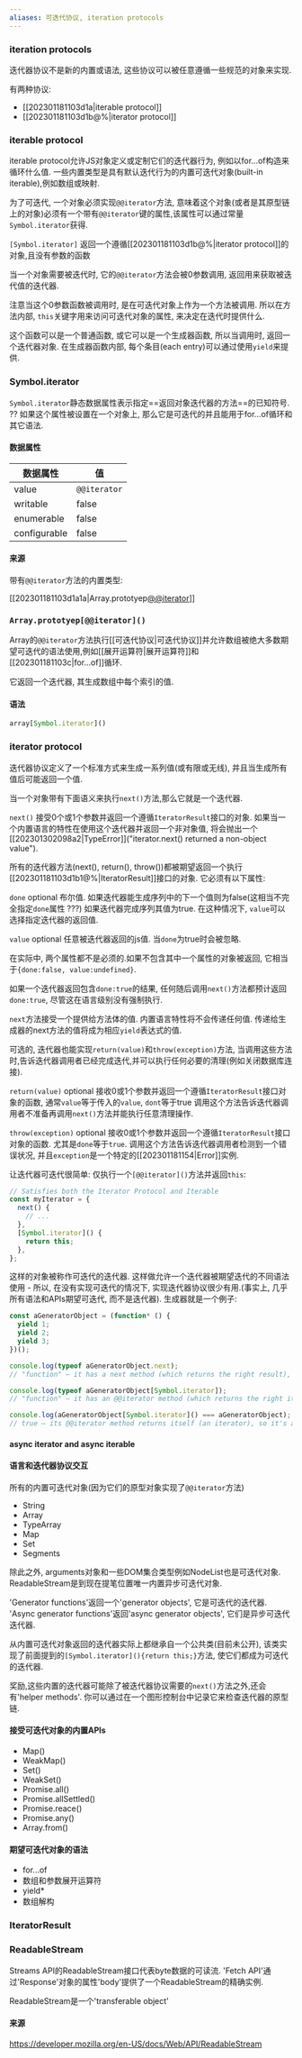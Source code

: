 ```yaml
---
aliases: 可迭代协议, iteration protocols
---
```



### iteration protocols
迭代器协议不是新的内置或语法, 这些协议可以被任意遵循一些规范的对象来实现.

有两种协议: 
* [[202301181103d1a|iterable protocol]]
* [[202301181103d1b@%|iterator protocol]]



### iterable protocol

iterable protocol允许JS对象定义或定制它们的迭代器行为, 例如以for...of构造来循环什么值.
一些内置类型是具有默认迭代行为的内置可迭代对象(built-in iterable),例如数组或映射.

为了可迭代, 一个对象必须实现`@@iterator`方法, 意味着这个对象(或者是其原型链上的对象)必须有一个带有`@@iterator`键的属性,该属性可以通过常量`Symbol.iterator`获得.

`[Symbol.iterator]`
返回一个遵循[[202301181103d1b@%|iterator protocol]]的对象,且没有参数的函数

当一个对象需要被迭代时, 它的`@@iterator`方法会被0参数调用, 返回用来获取被迭代值的迭代器.

注意当这个0参数函数被调用时, 是在可迭代对象上作为一个方法被调用. 所以在方法内部, `this`关键字用来访问可迭代对象的属性, 来决定在迭代时提供什么.

这个函数可以是一个普通函数, 或它可以是一个生成器函数, 所以当调用时, 返回一个迭代器对象. 在生成器函数内部, 每个条目(each entry)可以通过使用`yield`来提供.



### Symbol.iterator


`Symbol.iterator`静态数据属性表示指定==返回对象迭代器的方法==的已知符号. ??
如果这个属性被设置在一个对象上, 那么它是可迭代的并且能用于for...of循环和其它语法.


#### 数据属性
| 数据属性     | 值           |
| ------------ | ------------ |
| value        | `@@iterator` |
| writable     | false        |
| enumerable   | false        |
| configurable | false        |




#### 来源
带有`@@iterator`方法的内置类型:

[[202301181103d1a1a|Array.prototyep[@@iterator]()]]


### `Array.prototyep[@@iterator]()`

Array的`@@iterator`方法执行[[可迭代协议|可迭代协议]]并允许数组被绝大多数期望可迭代的语法使用,例如[[展开运算符|展开运算符]]和[[202301181103c|for...of]]循环. 

它返回一个迭代器, 其生成数组中每个索引的值.



#### 语法
```js
array[Symbol.iterator]()
```



### iterator protocol


迭代器协议定义了一个标准方式来生成一系列值(或有限或无线), 并且当生成所有值后可能返回一个值.

当一个对象带有下面语义来执行`next()`方法,那么它就是一个迭代器.

`next()` 
接受0个或1个参数并返回一个遵循`IteratorResult`接口的对象. 如果当一个内置语言的特性在使用这个迭代器并返回一个非对象值, 将会抛出一个[[202301302098a2|TypeError]]("iterator.next() returned a non-object value").

所有的迭代器方法(next(), return(), throw())都被期望返回一个执行[[202301181103d1b1@%|IteratorResult]]接口的对象. 它必须有以下属性:

`done` optional
布尔值. 如果迭代器能生成序列中的下一个值则为false(这相当不完全指定`done`属性 ???)
如果迭代器完成序列其值为true. 在这种情况下, `value`可以选择指定迭代器的返回值.

`value` optional
任意被迭代器返回的js值. 当`done`为true时会被忽略.


在实际中, 两个属性都不是必须的.如果不包含其中一个属性的对象被返回, 它相当于`{done:false, value:undefined}`.

如果一个迭代器返回包含`done:true`的结果, 任何随后调用`next()`方法都预计返回`done:true`, 尽管这在语言级别没有强制执行.

`next`方法接受一个提供给方法体的值. 内置语言特性将不会传递任何值. 传递给生成器的next方法的值将成为相应`yield`表达式的值.

可选的, 迭代器也能实现`return(value)`和`throw(exception)`方法, 当调用这些方法时,告诉迭代器调用者已经完成迭代,并可以执行任何必要的清理(例如关闭数据库连接).

`return(value)` optional
接收0或1个参数并返回一个遵循`IteratorResult`接口对象的函数, 通常`value`等于传入的`value`, `dont`等于true
调用这个方法告诉迭代器调用者不准备再调用`next()`方法并能执行任意清理操作.


`throw(exception)` optional
接收0或1个参数并返回一个遵循`IteratorResult`接口对象的函数. 尤其是`done`等于`true`. 调用这个方法告诉迭代器调用者检测到一个错误状况, 并且`exception`是一个特定的[[202301181154|Error]]实例.

让迭代器可迭代很简单: 仅执行一个`[@@iterator]()`方法并返回`this`:
```js
// Satisfies both the Iterator Protocol and Iterable
const myIterator = {
  next() {
    // ...
  },
  [Symbol.iterator]() {
    return this;
  },
};
```

这样的对象被称作可迭代的迭代器. 这样做允许一个迭代器被期望迭代的不同语法使用 - 所以, 在没有实现可迭代的情况下, 实现迭代器协议很少有用.(事实上, 几乎所有语法和APIs期望可迭代, 而不是迭代器). 生成器就是一个例子:
```js
const aGeneratorObject = (function* () {
  yield 1;
  yield 2;
  yield 3;
})();

console.log(typeof aGeneratorObject.next);
// "function" — it has a next method (which returns the right result), so it's an iterator

console.log(typeof aGeneratorObject[Symbol.iterator]);
// "function" — it has an @@iterator method (which returns the right iterator), so it's an iterable

console.log(aGeneratorObject[Symbol.iterator]() === aGeneratorObject);
// true — its @@iterator method returns itself (an iterator), so it's an iterable iterator
```





#### async iterator and async iterable



#### 语言和迭代器协议交互

所有的内置可迭代对象(因为它们的原型对象实现了`@@iterator`方法)
* String
* Array
* TypeArray
* Map
* Set
* Segments

除此之外, arguments对象和一些DOM集合类型例如NodeList也是可迭代对象. ReadableStream是到现在提笔位置唯一内置异步可迭代对象.

'Generator functions'返回一个'generator objects', 它是可迭代的迭代器. 
'Async generator functions'返回'async generator objects', 它们是异步可迭代迭代器.

从内置可迭代对象返回的迭代器实际上都继承自一个公共类(目前未公开), 该类实现了前面提到的`[Symbol.iterator](){return this;}`方法, 使它们都成为可迭代的迭代器.

奖励,这些内置的迭代器可能除了被迭代器协议需要的`next()`方法之外,还会有'helper methods'. 你可以通过在一个图形控制台中记录它来检查迭代器的原型链.



#### 接受可迭代对象的内置APIs
* Map()
* WeakMap()
* Set()
* WeakSet()
* Promise.all()
* Promise.allSettled()
* Promise.reace()
* Promise.any()
* Array.from()

#### 期望可迭代对象的语法
* for...of
* 数组和参数展开运算符
* yield*
* 数组解构


### IteratorResult


### ReadableStream

Streams API的ReadableStream接口代表byte数据的可读流. 'Fetch API'通过'Response'对象的属性'body'提供了一个ReadableStream的精确实例.

ReadableStream是一个'transferable object'



#### 来源

https://developer.mozilla.org/en-US/docs/Web/API/ReadableStream
